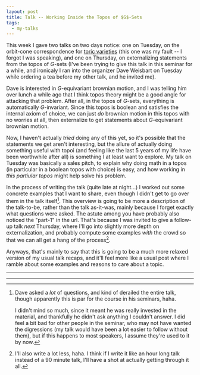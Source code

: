 ```yaml
---
layout: post
title: Talk -- Working Inside the Topos of $G$-Sets
tags:
  - my-talks
---
```


This week I gave two talks on two days notice:
one on Tuesday, on the orbit-cone correspondence 
for [toric varieties][1] 
(this one was my fault -- I forgot I was speaking),
and one on Thursday, on externalizing statements 
from the topos of $G$-sets
(I've been trying to give this talk in this seminar 
for a while, and ironicaly I ran into the organizer
Dave Weisbart on Tuesday while ordering a tea before 
my other talk, and he invited me). 

Dave is interested in $G$-equivariant brownian motion, 
and I was telling him over lunch a while ago that I think
topos theory might be a good angle for attacking that problem.
After all, in the topos of $G$-sets, everything is automatically
$G$-invariant. Since this topos is boolean and satisfies 
the internal axiom of choice, we can just _do_ brownian motion
in this topos with no worries at all, then externalize to 
get statements about $G$-equivariant brownian motion.

Now, I haven't actually _tried_ doing any of this yet, so it's
possible that the statements we get aren't interesting, but the 
allure of actually doing something useful with topoi 
(and feeling like the last 5 years of my life have been worthwhile 
after all) is something I at least want to explore. My talk on Tuesday
was basically a sales pitch, to explain why doing math in a topos
(in particular in a boolean topos with choice) is easy, and how 
working in _this partiular topos_ might help solve his problem.

In the process of writing the talk (quite late at night...) I worked out 
some concrete examples that I want to share, even though I didn't get to
go over them in the talk itself[^1]. This overview is going to be more a 
description of the talk-to-be, rather than the talk as-it-was, mainly 
because I forget exactly what questions were asked. The astute among you
have probably also noticed the "part-1" in the url. That's because I was
invited to give a follow-up talk _next_ Thursday, where I'll go into 
slightly more depth on externalization, and probably compute some examples
_with_ the crowd so that we can all get a hang of the process[^2]. 

Anyways, that's mainly to say that this is going to be a much more relaxed
version of my usual talk recaps, and it'll feel more like a usual post 
where I ramble about some examples and reasons to care about a topic.

---




---

[^1]:
    Dave asked a _lot_ of questions, and kind of derailed the entire talk,
    though apparently this is par for the course in his seminars, haha. 

    I didn't mind so much, since it meant he was really invested in the 
    material, and thankfully he didn't ask anything I couldn't answer. 
    I did feel a bit bad for other people in the seminar, who may not 
    have wanted the digressions (my talk would have been a lot easier to
    follow without them), but if this happens to most speakers, I assume
    they're used to it by now.

[^2]:
    I'll also write a lot less, haha. I think if I write it like an hour
    long talk instead of a 90 minute talk, I'll have a shot at actually 
    getting through it all.

[1]: https://en.wikipedia.org/wiki/Toric_variety
